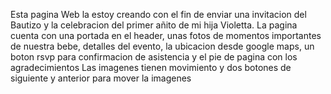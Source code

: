 Esta pagina Web la estoy creando con el fin de enviar una invitacion del Bautizo y la celebracion del primer añito de mi hija Violetta. 
La pagina cuenta con una portada en el header, unas fotos de momentos importantes de nuestra bebe, detalles del evento, la ubicacion desde google maps, un boton rsvp para confirmacion de asistencia y el pie de pagina con los agradecimientos
Las imagenes tienen movimiento y dos botones de siguiente y anterior para mover la imagenes

